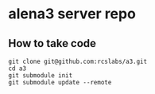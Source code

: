 # alena3 server repo


## How to take code 

```
git clone git@github.com:rcslabs/a3.git
cd a3
git submodule init
git submodule update --remote
```


